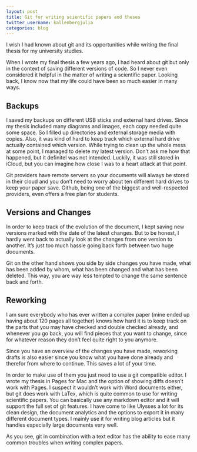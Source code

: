 ```yaml
---
layout: post
title: Git for writing scientific papers and theses
twitter_username: kallenbergjulia
categories: blog
---
```


I wish I had known about git and its opportunities while writing the final thesis for my university studies.

When I wrote my final thesis a few years ago, I had heard about git but only in the context of saving different versions of code. So I never even considered it helpful in the matter of writing a scientific paper. Looking back, I know now that my life could have been so much easier in many ways.

## Backups

I saved my backups on different USB sticks and external hard drives. Since my thesis included many diagrams and images, each copy needed quite some space. So I filled up directories and external storage media with copies.
Also, it was kind of hard to keep track which external hard drive actually contained which version. While trying to clean up the whole mess at some point, I managed to delete my latest version. Don’t ask me how that happened, but it definitel was not intended. Luckily, it was still stored in iCloud, but you can imagine how close I was to a heart attack at that point.

Git providers have remote servers so your documents will always be stored in their cloud and you don’t need to worry about ten different hard drives to keep your paper save. Github, being one of the biggest and well-respected providers, even offers a free plan for students.

## Versions and Changes

In order to keep track of the evolution of the document, I kept saving new versions marked with the date of the latest changes. But to be honest, I hardly went back to actually look at the changes from one version to another. It’s just too much hassle going back forth between two huge documents.

Git on the other hand shows you side by side changes you have made, what has been added by whom, what has been changed and what has been deleted. This way, you are way less tempted to change the same sentence back and forth. 

## Reworking

I am sure everybody who has ever written a complex paper (mine ended up having about 120 pages all together) knows how hard it is to keep track on the parts that you may have checked and double checked already, and whenever you go back, you will find pieces that you want to change, since for whatever reason they don’t feel quite right to you anymore. 

Since you have an overview of the changes you have made, reworking drafts is also easier since you know what you have done already and therefor from where to continue. This saves a lot of your time.

In order to make use of them you just need to use a git compatible editor.
I wrote my thesis in Pages for Mac and the option of showing diffs doesn’t work with Pages. I suspect it wouldn’t work with Word documents either, but git does work with LaTex, which is quite common to use for writing scientific papers.
You can basically use any markdown editor and it will support the full set of git features. 
I have come to like Ulysses a lot for its clean design, the document analytics and the options to export it in many different document types. I mainly use it for writing blog articles but it handles especially large documents very well.

As you see, git in combination with a text editor has the ability to ease many common troubles when writing complex papers.

